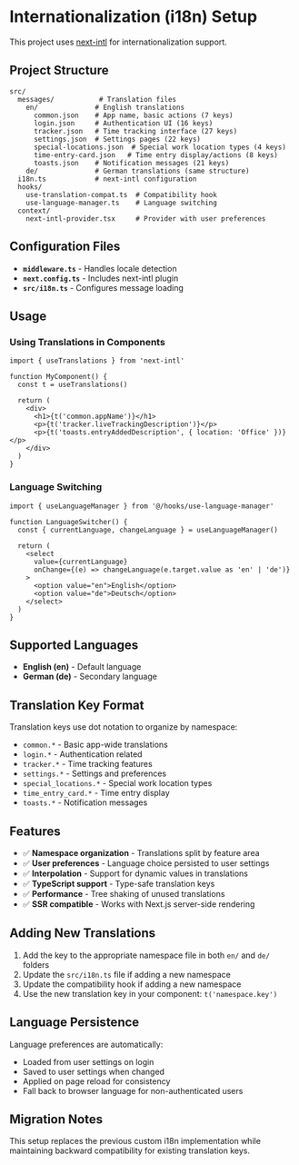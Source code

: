 # Internationalization (i18n) Setup

This project uses [next-intl](https://next-intl-docs.vercel.app/) for internationalization support.

## Project Structure

```
src/
  messages/           # Translation files
    en/              # English translations
      common.json    # App name, basic actions (7 keys)
      login.json     # Authentication UI (16 keys)
      tracker.json   # Time tracking interface (27 keys)
      settings.json  # Settings pages (22 keys)
      special-locations.json  # Special work location types (4 keys)
      time-entry-card.json   # Time entry display/actions (8 keys)
      toasts.json    # Notification messages (21 keys)
    de/              # German translations (same structure)
  i18n.ts            # next-intl configuration
  hooks/
    use-translation-compat.ts  # Compatibility hook
    use-language-manager.ts    # Language switching
  context/
    next-intl-provider.tsx     # Provider with user preferences
```

## Configuration Files

- **`middleware.ts`** - Handles locale detection
- **`next.config.ts`** - Includes next-intl plugin
- **`src/i18n.ts`** - Configures message loading

## Usage

### Using Translations in Components

```tsx
import { useTranslations } from 'next-intl'

function MyComponent() {
  const t = useTranslations()

  return (
    <div>
      <h1>{t('common.appName')}</h1>
      <p>{t('tracker.liveTrackingDescription')}</p>
      <p>{t('toasts.entryAddedDescription', { location: 'Office' })}</p>
    </div>
  )
}
```

### Language Switching

```tsx
import { useLanguageManager } from '@/hooks/use-language-manager'

function LanguageSwitcher() {
  const { currentLanguage, changeLanguage } = useLanguageManager()

  return (
    <select
      value={currentLanguage}
      onChange={(e) => changeLanguage(e.target.value as 'en' | 'de')}
    >
      <option value="en">English</option>
      <option value="de">Deutsch</option>
    </select>
  )
}
```

## Supported Languages

- **English (en)** - Default language
- **German (de)** - Secondary language

## Translation Key Format

Translation keys use dot notation to organize by namespace:

- `common.*` - Basic app-wide translations
- `login.*` - Authentication related
- `tracker.*` - Time tracking features
- `settings.*` - Settings and preferences
- `special_locations.*` - Special work location types
- `time_entry_card.*` - Time entry display
- `toasts.*` - Notification messages

## Features

- ✅ **Namespace organization** - Translations split by feature area
- ✅ **User preferences** - Language choice persisted to user settings
- ✅ **Interpolation** - Support for dynamic values in translations
- ✅ **TypeScript support** - Type-safe translation keys
- ✅ **Performance** - Tree shaking of unused translations
- ✅ **SSR compatible** - Works with Next.js server-side rendering

## Adding New Translations

1. Add the key to the appropriate namespace file in both `en/` and `de/` folders
2. Update the `src/i18n.ts` file if adding a new namespace
3. Update the compatibility hook if adding a new namespace
4. Use the new translation key in your component: `t('namespace.key')`

## Language Persistence

Language preferences are automatically:

- Loaded from user settings on login
- Saved to user settings when changed
- Applied on page reload for consistency
- Fall back to browser language for non-authenticated users

## Migration Notes

This setup replaces the previous custom i18n implementation while maintaining backward compatibility for existing translation keys.
